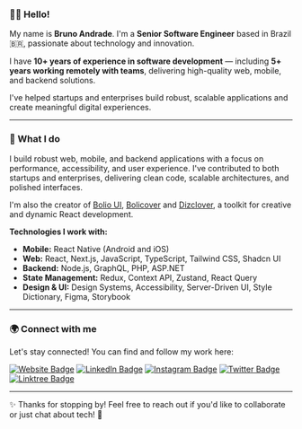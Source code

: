 ### 👋🏽 Hello!

My name is **Bruno Andrade**. I'm a **Senior Software Engineer** based in Brazil 🇧🇷, passionate about technology and innovation.

I have **10+ years of experience in software development** — including **5+ years working remotely with teams**, delivering high-quality web, mobile, and backend solutions.

I've helped startups and enterprises build robust, scalable applications and create meaningful digital experiences.

---

### 🚀 What I do

I build robust web, mobile, and backend applications with a focus on performance, accessibility, and user experience. I've contributed to both startups and enterprises, delivering clean code, scalable architectures, and polished interfaces. 

I'm also the creator of [Bolio UI](https://bolio-ui.com/), [Bolicover](https://bolicover.com/) and [Dizclover](https://dizclover.com/), a toolkit for creative and dynamic React development.

<!-- I'm currently working at [GO.K](https://gok.digital/) as a Mobile and Web Developer, helping to build creative and powerful digital products. -->

**Technologies I work with:**

- **Mobile:** React Native (Android and iOS)
- **Web:** React, Next.js, JavaScript, TypeScript, Tailwind CSS, Shadcn UI
- **Backend:** Node.js, GraphQL, PHP, ASP.NET
- **State Management:** Redux, Context API, Zustand, React Query
- **Design & UI:** Design Systems, Accessibility, Server-Driven UI, Style Dictionary, Figma, Storybook

---

### 🌍 Connect with me

Let's stay connected! You can find and follow my work here:

[![Website Badge](https://img.shields.io/badge/-Website-c25fff?style=flat&logo=Google-Chrome&logoColor=white)](https://brunnoandrade.com.br/)
[![LinkedIn Badge](https://img.shields.io/badge/-LinkedIn-blue?style=flat&logo=LinkedIn&logoColor=white)](https://linkedin.com/in/brunnoandrade/)
[![Instagram Badge](https://img.shields.io/badge/-Instagram-E4405F?style=flat&logo=Instagram&logoColor=white)](https://instagram.com/brunnoandrade/)
[![Twitter Badge](https://img.shields.io/badge/-Twitter-1DA1F2?style=flat&logo=Twitter&logoColor=white)](https://twitter.com/brunnoandrade/)
[![Linktree Badge](https://img.shields.io/badge/-Linktree-43E660?style=flat&logo=Linktree&logoColor=white)](https://linktr.ee/brunnoandrade/)

<!-- ---

<div>
  <img height="180em" src="https://github-readme-stats.vercel.app/api?username=brunnoandrade&show_icons=true&theme=tokyonight&include_all_commits=true&count_private=true" />
  <img height="180em" src="https://github-readme-stats.vercel.app/api/top-langs/?username=brunnoandrade&layout=compact&langs_count=7&theme=tokyonight" />
</div>

--- -->

---

✨ Thanks for stopping by! Feel free to reach out if you'd like to collaborate or just chat about tech! 🚀
